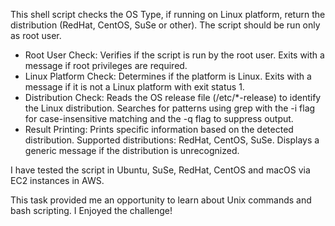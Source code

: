 This shell script checks the OS Type, if running on Linux platform, return the distribution (RedHat, CentOS, SuSe or other).
The script should be run only as root user.

- Root User Check: Verifies if the script is run by the root user. Exits with a message if root privileges are required.
- Linux Platform Check: Determines if the platform is Linux. Exits with a message if it is not a Linux platform with exit status 1.
- Distribution Check: Reads the OS release file (/etc/*-release) to identify the Linux distribution. Searches for patterns using grep with the -i flag for case-insensitive matching and the -q flag to suppress output.
- Result Printing: Prints specific information based on the detected distribution. Supported distributions: RedHat, CentOS, SuSe. Displays a generic message if the distribution is unrecognized.

I have tested the script in Ubuntu, SuSe, RedHat, CentOS and macOS via EC2 instances in AWS.

This task provided me an opportunity to learn about Unix commands and bash scripting.
I Enjoyed the challenge!

